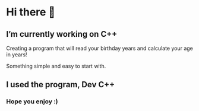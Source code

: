 # Hi there 👋

## I’m currently working on C++

Creating a program that will read your birthday years and calculate your age in years!

Something simple and easy to start with.

## I used the program, Dev C++

### Hope you enjoy :)
